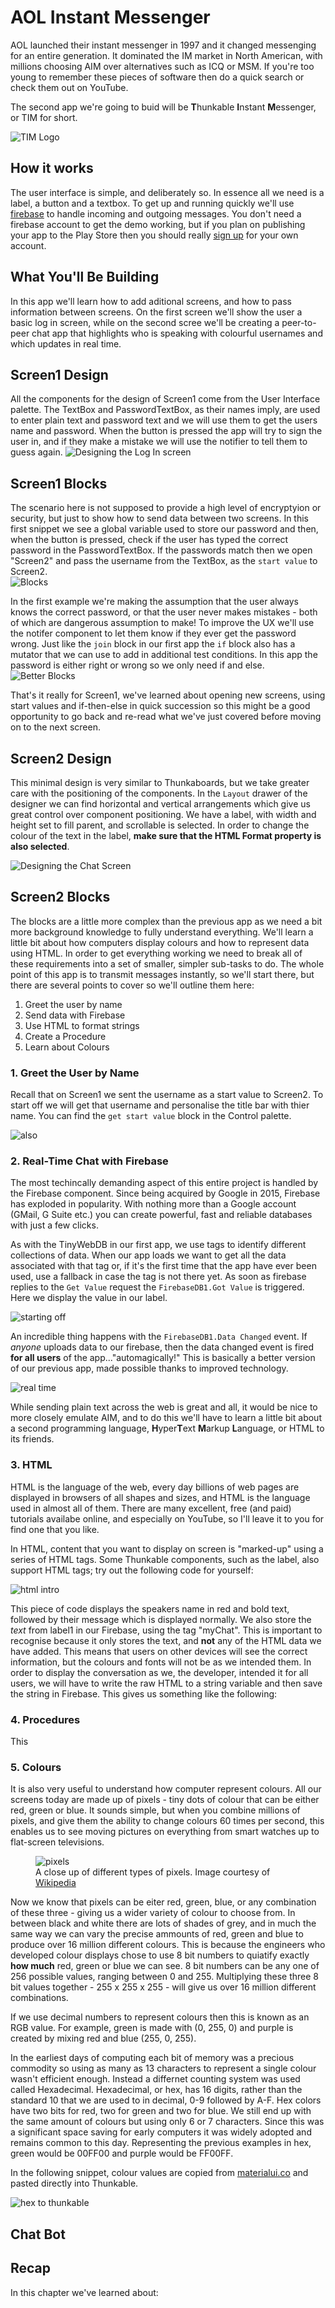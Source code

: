 # AOL Instant Messenger

AOL launched their instant messenger in 1997 and it changed messenging for an entire generation. It dominated the IM market in North American, with millions choosing AIM over  alternatives such as ICQ or MSM. If you're too young to remember these pieces of software then do a quick search or check them out on YouTube.

The second app we're going to buid will be **T**hunkable **I**nstant **M**essenger, or TIM for short.

![TIM Logo](img/tim.png)

## How it works

The user interface is simple, and deliberately so. In essence all we need is a label, a button and a textbox. To get up and running quickly we'll use [firebase](https://firebase.google.com/) to handle incoming and outgoing messages. You don't need a firebase account to get the demo working, but if you plan on publishing your app to the Play Store then you should really [sign up](https://console.firebase.google.com/) for your own account.

## What You'll Be Building
In this app we'll learn how to add aditional screens, and how to pass information between screens. On the first screen we'll show the user a basic log in screen, while on the second scree we'll be creating a peer-to-peer chat app that highlights who is speaking with colourful usernames and which updates in real time.

## Screen1 Design

All the components for the design of Screen1 come from the User Interface palette. The TextBox and PasswordTextBox, as their names imply, are used to enter plain text and password text and we will use them to get the users name and password. When the button is pressed the app will try to sign the user in, and if they make a mistake we will use the notifier to tell them to guess again.
![Designing the Log In screen](img/tim_screen1_design.png)




## Screen1 Blocks

The scenario here is not supposed to provide a high level of encryptyion or security, but just to show how to send data between two screens. In this first snippet we see a global variable used to store our password and then, when the button is pressed, check if the user has typed the correct password in the PasswordTextBox. If the passwords match then we open "Screen2" and pass the username from the TextBox, as the `start value` to Screen2.  
![Blocks](img/tim_s1b1.png)

In the first example we're making the assumption that the user always knows the correct password, or that the user never makes mistakes - both of which are dangerous assumption to make! To improve the UX we'll use the notifer component to let them know if they ever get the password wrong. Just like the `join` block in our first app the `if` block also has a mutator that we can use to add in additional test conditions. In this app the password is either right or wrong so we only need if and else.  
![Better Blocks](img/tim_s1b2.png)

That's it really for Screen1, we've learned about opening new screens, using start values and if-then-else in quick succession so this might be a good opportunity to go back and re-read what we've just covered before moving on to the next screen.


## Screen2 Design 

This minimal design is very similar to Thunkaboards, but we take greater care with the positioning of the components. In the `Layout` drawer of the designer we can find horizontal and vertical arrangements which give us great control over component positioning. We have a label, with width and height set to fill parent, and scrollable is selected. In order to change the colour of the text in the label, **make sure that the HTML Format property is also selected**. 

![Designing the Chat Screen](img/tim_screen2_design.png)

<!-- ![components](img/tim_components.png) -->

## Screen2 Blocks

The blocks are a little more complex than the previous app as we need a bit more background knowledge to fully understand everything. We'll learn a little bit about how computers display colours and how to represent data using  HTML. In order to get everything working we need to break all of these requirements into a set of smaller, simpler sub-tasks to do. The whole point of this app is to transmit messages instantly, so we'll start there, but there are several points to cover so we'll outline them here:

1. Greet the user by name
2. Send data with Firebase
3. Use HTML to format strings
4. Create a Procedure
5. Learn about Colours

### 1. Greet the User by Name

Recall that on Screen1 we sent the username as a start value to Screen2. To start off we will get that username and personalise the title bar with thier name. You can find the `get start value` block in the Control palette.

![also](img/tim_s2b1.png)

### 2. Real-Time Chat with Firebase

The most techincally demanding aspect of this entire project is handled by the Firebase component. Since being acquired by Google in 2015, Firebase has exploded in popularity. With nothing more than a Google account (GMail, G Suite etc.) you can create powerful, fast and reliable databases with just a few clicks. 

As with the TinyWebDB in our first app, we use tags to identify different collections of data. When our app loads we want to get all the data associated with that tag or, if it's the first time that the app have ever been used, use a fallback in case the tag is not there yet. As soon as firebase replies to the `Get Value` request the `FirebaseDB1.Got Value` is triggered. Here we display the value in our label.

<!-- update this to Screen2 -->
![starting off](img/firebase_initialize.png)

An incredible thing happens with the `FirebaseDB1.Data Changed` event. If *anyone* uploads data to our firebase, then the data changed event is fired **for all users** of the app..."automagically!" This is basically a better version of our previous app, made possible thanks to improved technology. 

![real time](img/firebase_data_changed.png)


While sending plain text across the web is great and all, it would be nice to more closely emulate AIM, and to do this we'll have to learn a little bit about a second programming language, **H**yper**T**ext **M**arkup **L**anguage, or HTML to its friends.

### 3. HTML

HTML is the language of the web, every day billions of web pages are displayed in browsers of all shapes and sizes, and HTML is the language used in almost all of them. There are many excellent, free (and paid) tutorials availabe online, and especially on YouTube, so I'll leave it to you for find one that you like.

In HTML, content that you want to display on screen is "marked-up" using a series of HTML tags. Some Thunkable components, such as the label, also support HTML tags; try out the following code for yourself:

<!-- change to Button1 -->
![html intro](img/html_intro.png)

This piece of code displays the speakers name in red and bold text, followed by their message which is displayed normally. 
We also store the *text* from label1 in our Firebase, using the tag "myChat". This is important to recognise because it only stores the text, and **not** any of the HTML data we have added. This means that users on other devices will see the correct information, but the colours and fonts will not be as we intended them.
In order to display the conversation as we, the developer, intended it for all users, we will have to write the raw HTML to a string variable and then save the string in Firebase. This gives us something like the following:

<!-- store html -->
<!-- display html from firebase -->

### 4. Procedures

This

### 5. Colours

It is also very useful to understand how computer represent colours. All our screens today are made up of pixels - tiny dots of colour that can be either red, green or blue. It sounds simple, but when you combine millions of pixels, and give them the ability to change colours 60 times per second, this enables us to see moving pictures on everything from smart watches up to flat-screen televisions.

<figure>
	<img src="img/wiki_pixels.jpg" alt="pixels">
	<figcaption>A close up of different types of pixels. Image courtesy of <a href="https://commons.wikimedia.org/wiki/File:Pixel_geometry_01_Pengo.jpg#/media/File:Pixel_geometry_01_Pengo.jpg" target="_blank">Wikipedia</a></figcaption>
</figure>

<!-- ![pixels](img/wiki_pixels.jpg) -->

Now we know that pixels can be eiter red, green, blue, or any combination of these three - giving us a wider variety of colour to choose from. In between black and white there are lots of shades of grey, and in much the same way we can vary the precise ammounts of red, green and blue to produce over 16 million different colours. This is because the engineers who developed colour displays chose to use 8 bit numbers to quiatify exactly **how much** red, green or blue we can see. 8 bit numbers can be any one of 256 possible values, ranging between 0 and 255. Multiplying these three 8 bit values together - 255 x 255 x 255  - will give us over 16 million different combinations. 

If we use decimal numbers to represent colours then this is known as an RGB  value. For example, green is made with (0, 255, 0) and purple is created by mixing red and blue (255, 0, 255).

In the earliest days of computing each bit of memory was a precious commodity so using as many as 13 characters to represent a single colour wasn't efficient enough. Instead a differnet counting system was used called Hexadecimal. Hexadecimal, or hex, has 16 digits, rather than the standard 10 that we are used to in decimal, 0-9 followed by A-F. Hex colors have two bits for red, two for green and two for blue. We still end up with the same amount of colours but using only 6 or 7 characters. Since this was a significant space saving for early computers it was widely adopted and remains common to this day. Representing the previous examples in hex, green would be 00FF00 and purple would be FF00FF. 

In the following snippet, colour values are copied from [materialui.co](http://materialui.co/colors) and pasted directly into Thunkable.

![hex to thunkable](img/paste_hex2.gif)


## Chat Bot

## Recap

In this chapter we've learned about:

